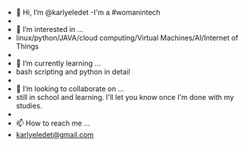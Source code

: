 - 👋 Hi, I’m @karlyeledet
-I'm a #womanintech
-
- 👀 I’m interested in ...
- linux/python/JAVA/cloud computing/Virtual Machines/AI/Internet of Things
- 
- 🌱 I’m currently learning ...
- bash scripting and python in detail
- 
- 💞️ I’m looking to collaborate on ...
- still in school and learning. I'll let you know once I'm done with my studies.
- 
- 📫 How to reach me ...
- karlyeledet@gmail.com

<!---
karlyeledet/karlyeledet is a ✨ special ✨ repository because its `README.md` (this file) appears on your GitHub profile.
You can click the Preview link to take a look at your changes.
--->
